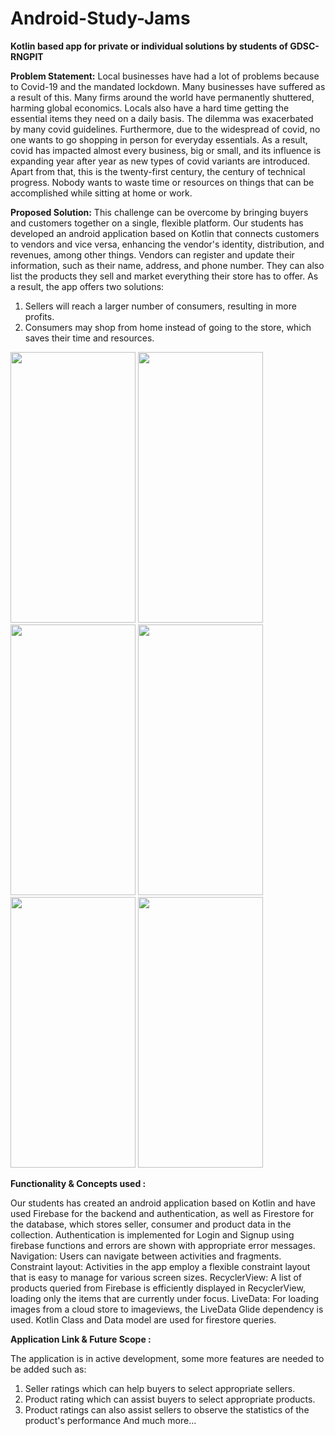 # Android-Study-Jams

**Kotlin based app for private or individual solutions by students of GDSC-RNGPIT**

**Problem Statement:**
Local businesses have had a lot of problems because to Covid-19 and the mandated lockdown. Many businesses have suffered as a result of this. Many firms around the world have permanently shuttered, harming global economics. Locals also have a hard time getting the essential items they need on a daily basis. The dilemma was exacerbated by many covid guidelines.
Furthermore, due to the widespread of covid, no one wants to go shopping in person for everyday essentials. As a result, covid has impacted almost every business, big or small, and its influence is expanding year after year as new types of covid variants are introduced.
Apart from that, this is the twenty-first century, the century of technical progress. Nobody wants to waste time or resources on things that can be accomplished while sitting at home or work.

**Proposed Solution:**
This challenge can be overcome by bringing buyers and customers together on a single, flexible platform. Our students has developed an android application based on Kotlin that connects customers to vendors and vice versa, enhancing the vendor's identity, distribution, and revenues, among other things.
Vendors can register and update their information, such as their name, address, and phone number. They can also list the products they sell and market everything their store has to offer. 
As a result, the app offers two solutions:
1. Sellers will reach a larger number of consumers, resulting in more profits.
2. Consumers may shop from home instead of going to the store, which saves their time and resources.



<img width="200" height="433" src="https://user-images.githubusercontent.com/71060031/148674732-7faf4dc6-b1a5-426c-a604-a09b626f8760.jpeg"> <img width="200" height="433" src="https://user-images.githubusercontent.com/71060031/148674734-57815c74-9e09-4e9c-8450-8a4d5082a3cc.jpeg"> <img width="200" height="433" src="https://user-images.githubusercontent.com/71060031/148674735-8329cba0-e6b2-4170-b554-dbc862a519f9.jpeg">
<img width="200" height="433" src="https://user-images.githubusercontent.com/71060031/148674736-a8af6463-a7b7-451e-b5a8-b96d32b5039d.jpeg"> <img width="200" height="433" src="https://user-images.githubusercontent.com/71060031/148674737-0a29e6fb-099d-4471-833f-9d208c209377.jpeg"> <img width="200" height="433" src="https://user-images.githubusercontent.com/71060031/148674738-7a7712fc-f3c1-4ca9-8493-66efcd9a54ea.jpeg">



**Functionality & Concepts used :**

Our students has created an android application based on Kotlin and have used Firebase for the backend and authentication, as well as Firestore for the database, which stores seller, consumer and product data in the collection. 
Authentication is implemented for Login and Signup using firebase functions and errors are shown with appropriate error messages.
Navigation: Users can navigate between activities and fragments.
Constraint layout: Activities in the app employ a flexible constraint layout that is easy to manage for various screen sizes.
RecyclerView: A list of products queried from Firebase is efficiently displayed in RecyclerView, loading only the items that are currently under focus.
LiveData: For loading images from a cloud store to imageviews, the LiveData Glide dependency is used. Kotlin Class and Data model are used for firestore queries.




**Application Link & Future Scope :**

The application is in active development, some more features are needed to be added such as:
1.	 Seller ratings which can help buyers to select appropriate sellers.
2.	Product rating which can assist buyers to select appropriate products.
3.	Product ratings can also assist sellers to observe the statistics of the product's performance
And much more…



